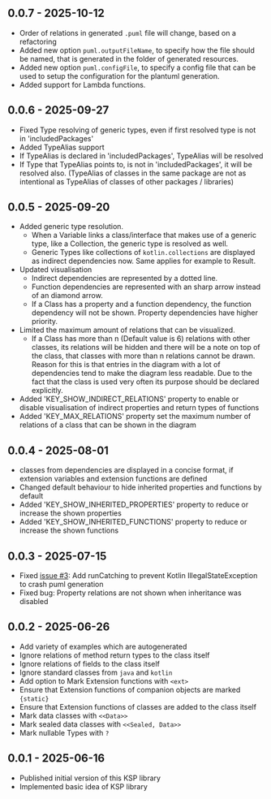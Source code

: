 ## 0.0.7 - 2025-10-12
- Order of relations in generated `.puml` file will change, based on a refactoring
- Added new option `puml.outputFileName`, to specify how the file should be named, that is generated in the folder of generated resources.
- Added new option `puml.configFile`, to specify a config file that can be used to setup the configuration for the plantuml generation.
- Added support for Lambda functions.


## 0.0.6 - 2025-09-27
- Fixed Type resolving of generic types, even if first resolved type is not in 'includedPackages'
- Added TypeAlias support
- If TypeAlias is declared in 'includedPackages', TypeAlias will be resolved
- If Type that TypeAlias points to, is not in 'includedPackages', it will be resolved also. (TypeAlias of classes in the same package are not as intentional as TypeAlias of classes of other packages / libraries)


## 0.0.5 - 2025-09-20
- Added generic type resolution. 
  - When a Variable links a class/interface that makes use of a generic type, like a Collection, the generic type is resolved as well.
  - Generic Types like collections of `kotlin.collections` are displayed as indirect dependencies now. Same applies for example to Result<T>.
- Updated visualisation
  - Indirect dependencies are represented by a dotted line. 
  - Function dependencies are represented with an sharp arrow instead of an diamond arrow.
  - If a Class has a property and a function dependency, the function dependency will not be shown. Property dependencies have higher priority.
- Limited the maximum amount of relations that can be visualized.
  - If a Class has more than n (Default value is 6) relations with other classes, its relations will be hidden and there will be a note on top of the class, that classes with more than n relations cannot be drawn. Reason for this is that entries in the diagram with a lot of dependencies tend to make the diagram less readable. Due to the fact that the class is used very often its purpose should be declared explicitly.
- Added 'KEY_SHOW_INDIRECT_RELATIONS' property to enable or disable visualisation of indirect properties and return types of functions 
- Added 'KEY_MAX_RELATIONS' property set the maximum number of relations of a class that can be shown in the diagram


## 0.0.4 - 2025-08-01
- classes from dependencies are displayed in a concise format, if extension variables and extension functions are defined
- Changed default behaviour to hide inherited properties and functions by default
- Added 'KEY_SHOW_INHERITED_PROPERTIES' property to reduce or increase the shown properties
- Added 'KEY_SHOW_INHERITED_FUNCTIONS' property to reduce or increase the shown functions


## 0.0.3 - 2025-07-15
- Fixed [issue #3](https://github.com/Tosaa/ksp-plantuml/issues/3): Add runCatching to prevent Kotlin IllegalStateException to crash puml generation
- Fixed bug: Property relations are not shown when inheritance was disabled


## 0.0.2 - 2025-06-26
- Add variety of examples which are autogenerated
- Ignore relations of method return types to the class itself
- Ignore relations of fields to the class itself
- Ignore standard classes from `java` and `kotlin`
- Add option to Mark Extension functions with `<ext>`
- Ensure that Extension functions of companion objects are marked `{static}`
- Ensure that Extension functions of classes are added to the class itself
- Mark data classes with `<<Data>>`
- Mark sealed data classes with `<<Sealed, Data>>`
- Mark nullable Types with `?`


## 0.0.1 - 2025-06-16
- Published initial version of this KSP library
- Implemented basic idea of KSP library

